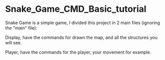 # Snake_Game_CMD_Basic_tutorial

Snake Game is a simple game, I divided this project in 2 main files (ignoring the "main" file):

Display, have the commands for drawn the map, and all the structures you will see.

Player, have the commands for the player, your movement for example.
